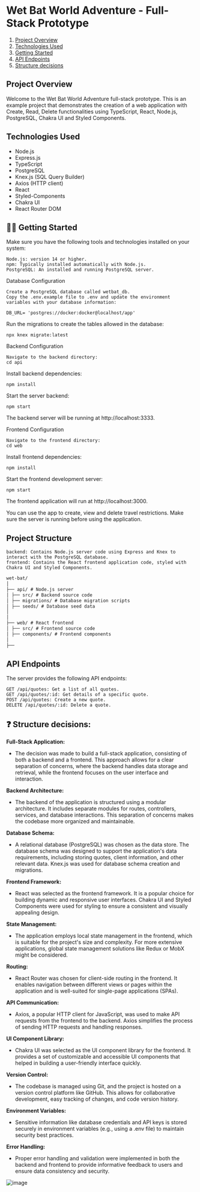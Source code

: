 # Wet Bat World Adventure - Full-Stack Prototype

1. [Project Overview](#project-overview)
2. [Technologies Used](#technologies-used)
3. [Getting Started](#getting-started)
4. [API Endpoints](#api-endpoints)
5. [Structure decisions](#❓-structure-decisions)

## Project Overview

Welcome to the Wet Bat World Adventure full-stack prototype. This is an example project that demonstrates the creation of a web application with Create, Read, Delete functionalities using TypeScript, React, Node.js, PostgreSQL, Chakra UI and Styled Components.

## Technologies Used

- Node.js
- Express.js
- TypeScript
- PostgreSQL
- Knex.js (SQL Query Builder)
- Axios (HTTP client)
- React
- Styled-Components
- Chakra UI
- React Router DOM

## 👷‍♂️ Getting Started

Make sure you have the following tools and technologies installed on your system:

    Node.js: version 14 or higher.
    npm: Typically installed automatically with Node.js.
    PostgreSQL: An installed and running PostgreSQL server.

Database Configuration

    Create a PostgreSQL database called wetbat_db.
    Copy the .env.example file to .env and update the environment variables with your database information:

```
DB_URL= 'postgres://docker:docker@localhost/app'
```

Run the migrations to create the tables allowed in the database:

    npx knex migrate:latest

Backend Configuration

    Navigate to the backend directory:
    cd api

Install backend dependencies:

    npm install

Start the server backend:

    npm start

The backend server will be running at http://localhost:3333.

Frontend Configuration

    Navigate to the frontend directory:
    cd web

Install frontend dependencies:

    npm install

Start the frontend development server:

    npm start

The frontend application will run at http://localhost:3000.

You can use the app to create, view and delete travel restrictions. Make sure the server is running before using the application.

## Project Structure

    backend: Contains Node.js server code using Express and Knex to interact with the PostgreSQL database.
    frontend: Contains the React frontend application code, styled with Chakra UI and Styled Components.

```markdown
wet-bat/
│
├── api/ # Node.js server
│ ├── src/ # Backend source code
│ ├── migrations/ # Database migration scripts
│ ├── seeds/ # Database seed data
│
│
├── web/ # React frontend
│ ├── src/ # Frontend source code
│ ├── components/ # Frontend components
│
├──
```

## API Endpoints

The server provides the following API endpoints:

    GET /api/quotes: Get a list of all quotes.
    GET /api/quotes/:id: Get details of a specific quote.
    POST /api/quotes: Create a new quote.
    DELETE /api/quotes/:id: Delete a quote.

## ❓ Structure decisions:

<b>Full-Stack Application:</b>

- The decision was made to build a full-stack application, consisting of both a backend and a frontend. This approach allows for a clear separation of concerns, where the backend handles data storage and retrieval, while the frontend focuses on the user interface and interaction.

<b>Backend Architecture:</b>

- The backend of the application is structured using a modular architecture. It includes separate modules for routes, controllers, services, and database interactions. This separation of concerns makes the codebase more organized and maintainable.

<b>Database Schema:</b>

- A relational database (PostgreSQL) was chosen as the data store. The database schema was designed to support the application's data requirements, including storing quotes, client information, and other relevant data. Knex.js was used for database schema creation and migrations.

<b>Frontend Framework:</b>

- React was selected as the frontend framework. It is a popular choice for building dynamic and responsive user interfaces. Chakra UI and Styled Components were used for styling to ensure a consistent and visually appealing design.

<b>State Management:</b>

- The application employs local state management in the frontend, which is suitable for the project's size and complexity. For more extensive applications, global state management solutions like Redux or MobX might be considered.

<b>Routing:</b>

- React Router was chosen for client-side routing in the frontend. It enables navigation between different views or pages within the application and is well-suited for single-page applications (SPAs).

<b>API Communication:</b>

- Axios, a popular HTTP client for JavaScript, was used to make API requests from the frontend to the backend. Axios simplifies the process of sending HTTP requests and handling responses.

<b>UI Component Library:</b>

- Chakra UI was selected as the UI component library for the frontend. It provides a set of customizable and accessible UI components that helped in building a user-friendly interface quickly.

<b>Version Control:</b>

- The codebase is managed using Git, and the project is hosted on a version control platform like GitHub. This allows for collaborative development, easy tracking of changes, and code version history.

<b>Environment Variables:</b>

- Sensitive information like database credentials and API keys is stored securely in environment variables (e.g., using a .env file) to maintain security best practices.

<b>Error Handling:</b>

- Proper error handling and validation were implemented in both the backend and frontend to provide informative feedback to users and ensure data consistency and security.

![image](https://github.com/micaellimedeiros/wet-bat-challenge/assets/54600663/9e772b58-25a7-4a8a-80db-dbab0327df54)
